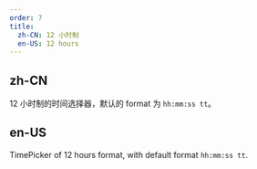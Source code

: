 ```yaml
---
order: 7
title:
  zh-CN: 12 小时制
  en-US: 12 hours
---
```


## zh-CN

12 小时制的时间选择器，默认的 format 为 `hh:mm:ss tt`。

## en-US

TimePicker of 12 hours format, with default format `hh:mm:ss tt`.

